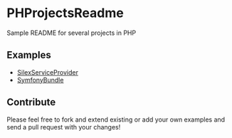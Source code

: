 # PHProjectsReadme

Sample README for several projects in PHP

## Examples

* [SilexServiceProvider](SilexServiceProvider.md)
* [SymfonyBundle](SymfonyBundle.md)

## Contribute

Please feel free to fork and extend existing or add your own examples and send a pull request with your changes!
